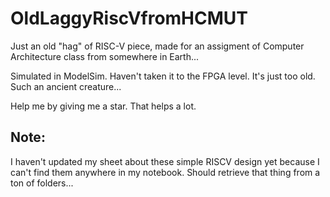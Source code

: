 # OldLaggyRiscVfromHCMUT
Just an old "hag" of RISC-V piece, made for an assigment of Computer Architecture class from somewhere in Earth...

Simulated in ModelSim. Haven't taken it to the FPGA level. It's just too old. Such an ancient creature...

Help me by giving me a star. That helps a lot.

## Note:
I haven't updated my sheet about these simple RISCV design yet because I can't find them anywhere in my notebook.
Should retrieve that thing from a ton of folders...
